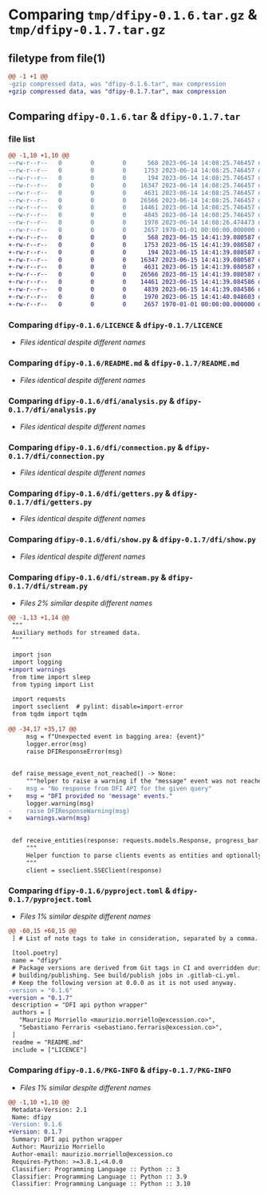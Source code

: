# Comparing `tmp/dfipy-0.1.6.tar.gz` & `tmp/dfipy-0.1.7.tar.gz`

## filetype from file(1)

```diff
@@ -1 +1 @@
-gzip compressed data, was "dfipy-0.1.6.tar", max compression
+gzip compressed data, was "dfipy-0.1.7.tar", max compression
```

## Comparing `dfipy-0.1.6.tar` & `dfipy-0.1.7.tar`

### file list

```diff
@@ -1,10 +1,10 @@
--rw-r--r--   0        0        0      568 2023-06-14 14:08:25.746457 dfipy-0.1.6/LICENCE
--rw-r--r--   0        0        0     1753 2023-06-14 14:08:25.746457 dfipy-0.1.6/README.md
--rw-r--r--   0        0        0      194 2023-06-14 14:08:25.746457 dfipy-0.1.6/dfi/__init__.py
--rw-r--r--   0        0        0    16347 2023-06-14 14:08:25.746457 dfipy-0.1.6/dfi/analysis.py
--rw-r--r--   0        0        0     4631 2023-06-14 14:08:25.746457 dfipy-0.1.6/dfi/connection.py
--rw-r--r--   0        0        0    26566 2023-06-14 14:08:25.746457 dfipy-0.1.6/dfi/getters.py
--rw-r--r--   0        0        0    14461 2023-06-14 14:08:25.746457 dfipy-0.1.6/dfi/show.py
--rw-r--r--   0        0        0     4845 2023-06-14 14:08:25.746457 dfipy-0.1.6/dfi/stream.py
--rw-r--r--   0        0        0     1970 2023-06-14 14:08:26.474473 dfipy-0.1.6/pyproject.toml
--rw-r--r--   0        0        0     2657 1970-01-01 00:00:00.000000 dfipy-0.1.6/PKG-INFO
+-rw-r--r--   0        0        0      568 2023-06-15 14:41:39.080587 dfipy-0.1.7/LICENCE
+-rw-r--r--   0        0        0     1753 2023-06-15 14:41:39.080587 dfipy-0.1.7/README.md
+-rw-r--r--   0        0        0      194 2023-06-15 14:41:39.080587 dfipy-0.1.7/dfi/__init__.py
+-rw-r--r--   0        0        0    16347 2023-06-15 14:41:39.080587 dfipy-0.1.7/dfi/analysis.py
+-rw-r--r--   0        0        0     4631 2023-06-15 14:41:39.080587 dfipy-0.1.7/dfi/connection.py
+-rw-r--r--   0        0        0    26566 2023-06-15 14:41:39.080587 dfipy-0.1.7/dfi/getters.py
+-rw-r--r--   0        0        0    14461 2023-06-15 14:41:39.084586 dfipy-0.1.7/dfi/show.py
+-rw-r--r--   0        0        0     4839 2023-06-15 14:41:39.084586 dfipy-0.1.7/dfi/stream.py
+-rw-r--r--   0        0        0     1970 2023-06-15 14:41:40.048603 dfipy-0.1.7/pyproject.toml
+-rw-r--r--   0        0        0     2657 1970-01-01 00:00:00.000000 dfipy-0.1.7/PKG-INFO
```

### Comparing `dfipy-0.1.6/LICENCE` & `dfipy-0.1.7/LICENCE`

 * *Files identical despite different names*

### Comparing `dfipy-0.1.6/README.md` & `dfipy-0.1.7/README.md`

 * *Files identical despite different names*

### Comparing `dfipy-0.1.6/dfi/analysis.py` & `dfipy-0.1.7/dfi/analysis.py`

 * *Files identical despite different names*

### Comparing `dfipy-0.1.6/dfi/connection.py` & `dfipy-0.1.7/dfi/connection.py`

 * *Files identical despite different names*

### Comparing `dfipy-0.1.6/dfi/getters.py` & `dfipy-0.1.7/dfi/getters.py`

 * *Files identical despite different names*

### Comparing `dfipy-0.1.6/dfi/show.py` & `dfipy-0.1.7/dfi/show.py`

 * *Files identical despite different names*

### Comparing `dfipy-0.1.6/dfi/stream.py` & `dfipy-0.1.7/dfi/stream.py`

 * *Files 2% similar despite different names*

```diff
@@ -1,13 +1,14 @@
 """
 Auxiliary methods for streamed data.
 """
 
 import json
 import logging
+import warnings
 from time import sleep
 from typing import List
 
 import requests
 import sseclient  # pylint: disable=import-error
 from tqdm import tqdm
 
@@ -34,17 +35,17 @@
     msg = f"Unexpected event in bagging area: {event}"
     logger.error(msg)
     raise DFIResponseError(msg)
 
 
 def raise_message_event_not_reached() -> None:
     """helper to raise a warning if the "message" event was not reached."""
-    msg = "No response from DFI API for the given query"
+    msg = "DFI provided no 'message' events."
     logger.warning(msg)
-    raise DFIResponseWarning(msg)
+    warnings.warn(msg)
 
 
 def receive_entities(response: requests.models.Response, progress_bar: bool = False) -> List[any]:
     """
     Helper function to parse clients events as entities and optionally show the progress bar.
     """
     client = sseclient.SSEClient(response)
```

### Comparing `dfipy-0.1.6/pyproject.toml` & `dfipy-0.1.7/pyproject.toml`

 * *Files 1% similar despite different names*

```diff
@@ -60,15 +60,15 @@
 ] # List of note tags to take in consideration, separated by a comma.
 
 [tool.poetry]
 name = "dfipy"
 # Package versions are derived from Git tags in CI and overridden during
 # building/publishing. See build/publish jobs in .gitlab-ci.yml.
 # Keep the following version at 0.0.0 as it is not used anyway.
-version = "0.1.6"
+version = "0.1.7"
 description = "DFI api python wrapper"
 authors = [
   "Maurizio Morriello <maurizio.morriello@excession.co>",
   "Sebastiano Ferraris <sebastiano.ferraris@excession.co>",
 ]
 readme = "README.md"
 include = ["LICENCE"]
```

### Comparing `dfipy-0.1.6/PKG-INFO` & `dfipy-0.1.7/PKG-INFO`

 * *Files 1% similar despite different names*

```diff
@@ -1,10 +1,10 @@
 Metadata-Version: 2.1
 Name: dfipy
-Version: 0.1.6
+Version: 0.1.7
 Summary: DFI api python wrapper
 Author: Maurizio Morriello
 Author-email: maurizio.morriello@excession.co
 Requires-Python: >=3.8.1,<4.0.0
 Classifier: Programming Language :: Python :: 3
 Classifier: Programming Language :: Python :: 3.9
 Classifier: Programming Language :: Python :: 3.10
```

